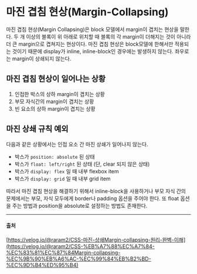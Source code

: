 # 마진 겹침 현상(Margin-Collapsing)

마진 겹침 현상(Margin Collapsing)은 block 모델에서 margin이 겹치는 현상을 말한다. 두 개 이상의 블록이 위 아래로 위치할 때 블록의 각 margin이 더해지는 것이 아니라 더 큰 margin으로 겹쳐지는 현상이다. 마진 겹침 현상은 block모델에 한해서만 적용되는 것이기 때문에 display가 inline, inline-block인 경우에는 발생하지 않는다. 좌우로는 margin이 상쇄되지 않는다.

## 마진 겹침 현상이 일어나는 상황

1. 인접한 박스의 상하 margin이 겹치는 상황
2. 부모 자식간의 margin이 겹치는 상황
3. 빈 요소의 상하 margin이 겹치는 상황

## 마진 상쇄 규칙 예외

다음과 같은 상황에서는 인접 요소 간 마진 상쇄가 일어나지 않는다.

- 박스가 `position: absolute` 된 상태
- 박스가 `float: left/right` 된 상태 (단, clear 되지 않은 상태)
- 박스가 `display: flex` 일 때 내부 flexbox item
- 박스가 `display: grid` 일 때 내부 grid item

따라서 마진 겹침 현상을 해결하기 위해서 inline-block을 사용하거나 부모 자식 간의 문제에서는 부모, 자식 모두에게 border나 padding 옵션을 주어야 한다. 또 float 옵션을 주는 방법과 position을 absolute로 설정하는 방법도 존재한다. 

---
#### 출처

[https://velog.io/@raram2/CSS-마진-상쇄Margin-collapsing-원리-완벽-이해](https://velog.io/@raram2/CSS-%EB%A7%88%EC%A7%84-%EC%83%81%EC%87%84Margin-collapsing-%EC%9B%90%EB%A6%AC-%EC%99%84%EB%B2%BD-%EC%9D%B4%ED%95%B4)
